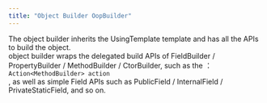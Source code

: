 ```yaml
---
title: "Object Builder OopBuilder"
---
```


The object builder inherits the UsingTemplate template and has all the APIs to build the object.  
object builder wraps the delegated build APIs of FieldBuilder / PropertyBuilder / MethodBuilder / CtorBuilder, such as the ：`Action<MethodBuilder> action`  
, as well as simple Field APIs such as PublicField / InternalField / PrivateStaticField, and so on.
